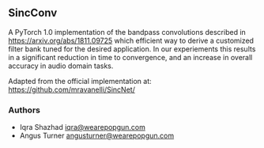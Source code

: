 ## SincConv
A PyTorch 1.0 implementation of the bandpass convolutions described in https://arxiv.org/abs/1811.09725 which efficient way to derive a customized filter bank tuned for the desired application. In our experiements this results in a significant reduction in time to convergence, and an increase in overall accuracy in audio domain tasks. 

Adapted from the official implementation at: https://github.com/mravanelli/SincNet/

### Authors
- Iqra Shazhad iqra@wearepopgun.com
- Angus Turner angusturner@wearepopgun.com
